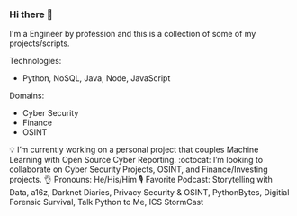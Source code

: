 ### Hi there 👋

I'm a Engineer by profession and this is a collection of some of my projects/scripts. 

Technologies:
 - Python, NoSQL, Java, Node, JavaScript
 
 Domains:
  - Cyber Security
  - Finance
  - OSINT
  
  
💡 I’m currently working on a personal project that couples Machine Learning with Open Source Cyber Reporting.
:octocat: I’m looking to collaborate on Cyber Security Projects, OSINT, and Finance/Investing projects.
👌  Pronouns: He/His/Him
🎙️ Favorite Podcast: Storytelling with Data, a16z, Darknet Diaries, Privacy Security & OSINT, PythonBytes, Digitial Forensic Survival, Talk Python to Me, ICS StormCast
